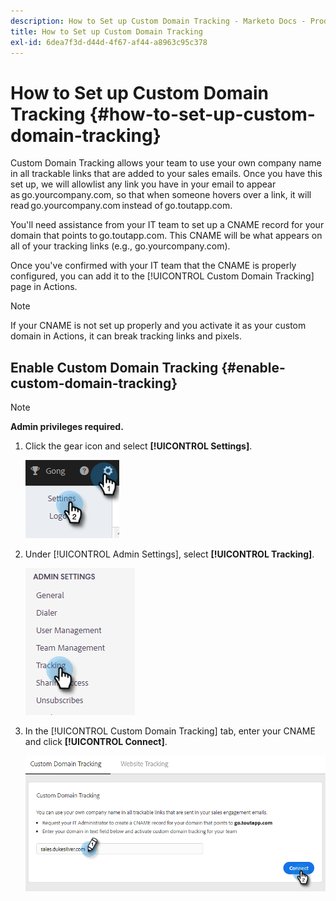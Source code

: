 ```yaml
---
description: How to Set up Custom Domain Tracking - Marketo Docs - Product Documentation
title: How to Set up Custom Domain Tracking
exl-id: 6dea7f3d-d44d-4f67-af44-a8963c95c378
---
```

# How to Set up Custom Domain Tracking {#how-to-set-up-custom-domain-tracking}

Custom Domain Tracking allows your team to use your own company name in all trackable links that are added to your sales emails. Once you have this set up, we will allowlist any link you have in your email to appear as go.yourcompany.com, so that when someone hovers over a link, it will read go.yourcompany.com instead of go.toutapp.com.

You'll need assistance from your IT team to set up a CNAME record for your domain that points to go.toutapp.com. This CNAME will be what appears on all of your tracking links (e.g., go.yourcompany.com).

Once you've confirmed with your IT team that the CNAME is properly configured, you can add it to the [!UICONTROL Custom Domain Tracking] page in Actions.  

>[!NOTE]
>
>If your CNAME is not set up properly and you activate it as your custom domain in Actions, it can break tracking links and pixels.

## Enable Custom Domain Tracking {#enable-custom-domain-tracking}

>[!NOTE]
>
>**Admin privileges required.**

1. Click the gear icon and select **[!UICONTROL Settings]**.

   ![](assets/how-to-set-up-custom-domain-tracking-1.png)

1. Under [!UICONTROL Admin Settings], select **[!UICONTROL Tracking]**.

   ![](assets/how-to-set-up-custom-domain-tracking-2.png)

1. In the [!UICONTROL Custom Domain Tracking] tab, enter your CNAME and click **[!UICONTROL Connect]**.

   ![](assets/how-to-set-up-custom-domain-tracking-3.png)
